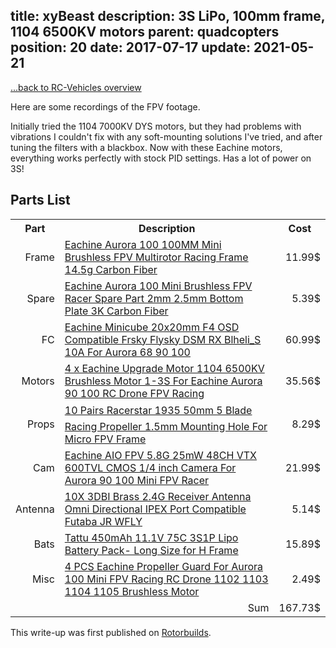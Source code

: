 title: xyBeast
description: 3S LiPo, 100mm frame, 1104 6500KV motors
parent: quadcopters
position: 20
date: 2017-07-17
update: 2021-05-21
---

<span class="listdesc">[...back to RC-Vehicles overview](quadcopters.html)</span>

<!--%
lightgallery([
    [ "img/xyaurora100_1.jpg", "Front Top view" ]
])
%-->

Here are some recordings of the FPV footage.

<!--%
lightgallery([
    [ "https://www.youtube.com/watch?v=798ncBkBHos", "img/xyaurora100_owl_thumb.jpg", "Micro Quadcopter attacked by Owl" ]
])
%-->

Initially tried the 1104 7000KV DYS motors, but they had problems with vibrations I couldn't fix with any soft-mounting solutions I've tried, and after tuning the filters with a blackbox.
Now with these Eachine motors, everything works perfectly with stock PID settings.
Has a lot of power on 3S!

## Parts List

<table>
<tr><th>Part</th><th>Description</th><th>Cost</th></tr>

<tr><td style="text-align: right;">Frame</td>
<td><a href="https://www.banggood.com/Eachine-Aurora-100-100MM-Mini-Brushless-FPV-Multirotor-Racing-Frame-14_5g-Carbon-Fiber-p-1133462.html?p=3F201911077692015010">Eachine Aurora 100 100MM Mini Brushless FPV Multirotor Racing Frame 14.5g Carbon Fiber</a></td>
<td style="text-align: right;">11.99$</td></tr>

<tr><td style="text-align: right;">Spare</td>
<td><a href="https://www.banggood.com/Eachine-Aurora-100-Mini-Brushless-FPV-Racer-Spare-Part-2mm-2_5mm-Bottom-Plate-3K-Carbon-Fiber-p-1144532.html?p=3F201911077692015010&cur_warehouse=CN&ID=529763">Eachine Aurora 100 Mini Brushless FPV Racer Spare Part 2mm 2.5mm Bottom Plate 3K Carbon Fiber</a></td>
<td style="text-align: right;">5.39$</td></tr>

<tr><td style="text-align: right;">FC</td>
<td><a href="https://www.banggood.com/Eachine-Minicube-20x20mm-F4-OSD-Compatible-Frsky-Flysky-DSM-RX-Blheli_S-10A-For-Aurora-68-90-100-p-1165366.html?p=3F201911077692015010">Eachine Minicube 20x20mm F4 OSD Compatible Frsky Flysky DSM RX Blheli_S 10A For Aurora 68 90 100</a></td>
<td style="text-align: right;">60.99$</td></tr>

<tr><td style="text-align: right;">Motors</td>
<td><a href="https://www.banggood.com/Eachine-1104-6500KV-1-3S-Brushless-Motor-For-Eachine-Aurora-90-100-Mini-FPV-Racer-p-1138072.html?p=3F201911077692015010&cur_warehouse=CN">4 x Eachine Upgrade Motor 1104 6500KV Brushless Motor 1-3S For Eachine Aurora 90 100 RC Drone FPV Racing</a></td>
<td style="text-align: right;">35.56$</td></tr>

<tr><td style="text-align: right;">Props</td>
<td><a href="https://www.banggood.com/10-Pairs-Racerstar-1935-50mm-5-Blade-Racing-Propeller-1_5mm-Mounting-Hole-For-Micro-FPV-Frame-p-1129109.html?p=3F201911077692015010">10 Pairs Racerstar 1935 50mm 5 Blade Racing Propeller 1.5mm Mounting Hole For Micro FPV Frame</a></td>
<td style="text-align: right;">8.29$</td></tr>

<tr><td style="text-align: right;">Cam</td>
<td><a href="https://www.banggood.com/Eachine-AIO-FPV-5_8G-25mW-48CH-VTX-600TVL-CMOS-1-or-4-inch-Camera-For-Aurora-90-100-RC-Drone-FPV-Racing-p-1122902.html?akmClientCountry=DE&p=3F201911077692015010&cur_warehouse=CN">Eachine AIO FPV 5.8G 25mW 48CH VTX 600TVL CMOS 1/4 inch Camera For Aurora 90 100 Mini FPV Racer</a></td>
<td style="text-align: right;">21.99$</td></tr>

<tr><td style="text-align: right;">Antenna</td>
<td><a href="https://www.banggood.com/10X-3DBI-Brass-2_4G-Receiver-Antenna-Omnidirectional-IPEX-Port-Compatible-Futaba-JR-WFLY-p-1093273.html?p=3F201911077692015010&cur_warehouse=CN">10X 3DBI Brass 2.4G Receiver Antenna Omni Directional IPEX Port Compatible Futaba JR WFLY</a></td>
<td style="text-align: right;">5.14$</td></tr>

<tr><td style="text-align: right;">Bats</td>
<td><a href="https://www.gensace.de/tattu-450mah-11-1v-75c-3s1p-lipo-battery-pack-long-size-for-h-frame.html">Tattu 450mAh 11.1V 75C 3S1P Lipo Battery Pack- Long Size for H Frame</a></td>
<td style="text-align: right;">15.89$</td></tr>

<tr><td style="text-align: right;">Misc</td>
<td><a href="https://www.banggood.com/4-PCS-Eachine-Propeller-Guard-For-Aurora-100-Mini-FPV-Racing-RC-Drone-1102-1103-1104-1105-Brushless-Motor-p-1143685.html?akmClientCountry=DE&p=3F201911077692015010&cur_warehouse=CN&ID=224">4 PCS Eachine Propeller Guard For Aurora 100 Mini FPV Racing RC Drone 1102 1103 1104 1105 Brushless Motor</a></td>
<td style="text-align: right;">2.49$</td></tr>

<tr><td></td>
<td style="text-align: right;">Sum</td>
<td style="text-align: right;">167.73$</td></tr>
</table>

This write-up was first published on [Rotorbuilds](https://rotorbuilds.com/build/5577).
